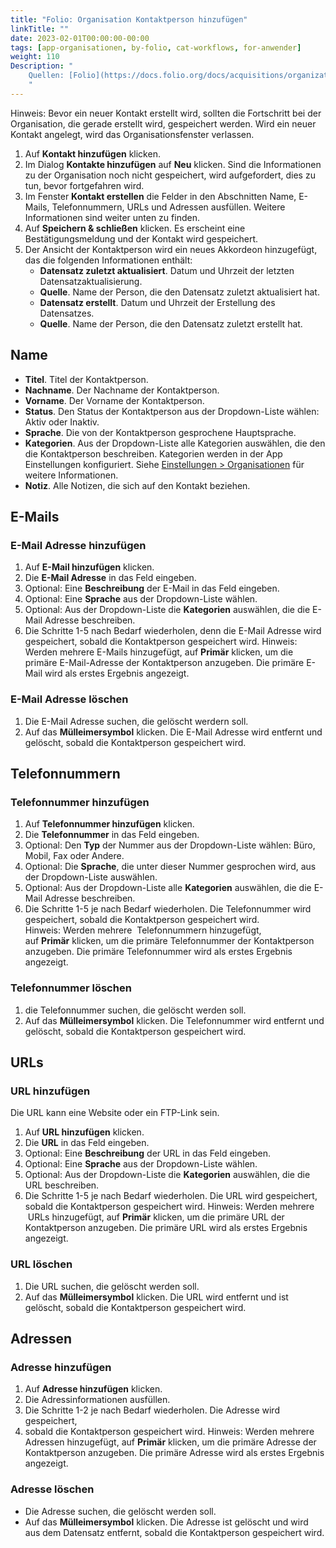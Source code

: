 ```yaml
---
title: "Folio: Organisation Kontaktperson hinzufügen"
linkTitle: ""
date: 2023-02-01T00:00:00-00:00
tags: [app-organisationen, by-folio, cat-workflows, for-anwender]
weight: 110
Description: "
    Quellen: [Folio](https://docs.folio.org/docs/acquisitions/organizations/#creating-a-contact-person) & [GBV](https://info.gbv.de/pages/viewpage.action?pageId=842793050)
    "
---
```


Hinweis: Bevor ein neuer Kontakt erstellt wird, sollten die Fortschritt bei der Organisation, die gerade erstellt wird, gespeichert werden. Wird ein neuer Kontakt angelegt, wird das Organisationsfenster verlassen.

1.  Auf **Kontakt hinzufügen** klicken.
2.  Im Dialog **Kontakte hinzufügen** auf **Neu** klicken. Sind die Informationen zu der Organisation noch nicht gespeichert, wird aufgefordert, dies zu tun, bevor fortgefahren wird.
3.  Im Fenster **Kontakt erstellen** die Felder in den Abschnitten Name, E-Mails, Telefonnummern, URLs und Adressen ausfüllen. Weitere Informationen sind weiter unten zu finden.
4.  Auf **Speichern & schließen** klicken. Es erscheint eine Bestätigungsmeldung und der Kontakt wird gespeichert.
5.  Der Ansicht der Kontaktperson wird ein neues Akkordeon hinzugefügt, das die folgenden Informationen enthält:
    -   **Datensatz zuletzt aktualisiert**. Datum und Uhrzeit der letzten Datensatzaktualisierung.
    -   **Quelle**. Name der Person, die den Datensatz zuletzt aktualisiert hat.
    -   **Datensatz erstellt**. Datum und Uhrzeit der Erstellung des Datensatzes.
    -   **Quelle**. Name der Person, die den Datensatz zuletzt erstellt hat.

## Name

-   **Titel**. Titel der Kontaktperson.
-   **Nachname**. Der Nachname der Kontaktperson.
-   **Vorname**. Der Vorname der Kontaktperson.
-   **Status**. Den Status der Kontaktperson aus der Dropdown-Liste wählen: Aktiv oder Inaktiv.
-   **Sprache**. Die von der Kontaktperson gesprochene Hauptsprache.
-   **Kategorien**. Aus der Dropdown-Liste alle Kategorien auswählen, die den die Kontaktperson beschreiben. Kategorien werden in der App Einstellungen konfiguriert. Siehe [Einstellungen > Organisationen](https://info.gbv.de/pages/viewpage.action?pageId=842793088) für weitere Informationen.
-   **Notiz**. Alle Notizen, die sich auf den Kontakt beziehen.

## E-Mails

### E-Mail Adresse hinzufügen

1.  Auf **E-Mail hinzufügen** klicken.
2.  Die **E-Mail Adresse** in das Feld eingeben.
3.  Optional: Eine **Beschreibung** der E-Mail in das Feld eingeben.
4.  Optional: Eine **Sprache** aus der Dropdown-Liste wählen.
5.  Optional: Aus der Dropdown-Liste die **Kategorien** auswählen, die die E-Mail Adresse beschreiben.
6.  Die Schritte 1-5 nach Bedarf wiederholen, denn die E-Mail Adresse wird gespeichert, sobald die Kontaktperson gespeichert wird. Hinweis: Werden mehrere E-Mails hinzugefügt, auf **Primär** klicken, um die primäre E-Mail-Adresse der Kontaktperson anzugeben. Die primäre E-Mail wird als erstes Ergebnis angezeigt.

### E-Mail Adresse löschen

1.  Die E-Mail Adresse suchen, die gelöscht werdern soll.
2.  Auf das **Mülleimersymbol** klicken. Die E-Mail Adresse wird entfernt und gelöscht, sobald die Kontaktperson gespeichert wird.

## Telefonnummern

### Telefonnummer hinzufügen

1.  Auf **Telefonnummer hinzufügen** klicken.
2.  Die **Telefonnummer** in das Feld eingeben.
3.  Optional: Den **Typ** der Nummer aus der Dropdown-Liste wählen: Büro, Mobil, Fax oder Andere.
4.  Optional: Die **Sprache**, die unter dieser Nummer gesprochen wird, aus der Dropdown-Liste auswählen.
5.  Optional: Aus der Dropdown-Liste alle **Kategorien** auswählen, die die E-Mail Adresse beschreiben.
6.  Die Schritte 1-5 je nach Bedarf wiederholen. Die Telefonnummer wird gespeichert, sobald die Kontaktperson gespeichert wird. Hinweis: Werden mehrere  Telefonnummern hinzugefügt, auf **Primär** klicken, um die primäre Telefonnummer der Kontaktperson anzugeben. Die primäre Telefonnummer wird als erstes Ergebnis angezeigt.

### Telefonnummer löschen

1.  die Telefonnummer suchen, die gelöscht werden soll.
2.  Auf das **Mülleimersymbol** klicken. Die Telefonnummer wird entfernt und gelöscht, sobald die Kontaktperson gespeichert wird.

## URLs

### URL hinzufügen

Die URL kann eine Website oder ein FTP-Link sein.

1.  Auf **URL hinzufügen** klicken.
2.  Die **URL** in das Feld eingeben.
3.  Optional: Eine **Beschreibung** der URL in das Feld eingeben.
4.  Optional: Eine **Sprache** aus der Dropdown-Liste wählen.
5.  Optional: Aus der Dropdown-Liste die **Kategorien** auswählen, die die URL beschreiben.
6.  Die Schritte 1-5 je nach Bedarf wiederholen. Die URL wird gespeichert, sobald die Kontaktperson gespeichert wird. Hinweis: Werden mehrere  URLs hinzugefügt, auf **Primär** klicken, um die primäre URL der Kontaktperson anzugeben. Die primäre URL wird als erstes Ergebnis angezeigt.

### URL löschen

1.  Die URL suchen, die gelöscht werden soll.
2.  Auf das **Mülleimersymbol** klicken. Die URL wird entfernt und ist gelöscht, sobald die Kontaktperson gespeichert wird.

## Adressen

### Adresse hinzufügen

1.  Auf **Adresse hinzufügen** klicken.
2.  Die Adressinformationen ausfüllen.
3.  Die Schritte 1-2 je nach Bedarf wiederholen. Die Adresse wird gespeichert,
4.  sobald die Kontaktperson gespeichert wird. Hinweis: Werden mehrere Adressen hinzugefügt, auf **Primär** klicken, um die primäre Adresse der Kontaktperson anzugeben. Die primäre Adresse wird als erstes Ergebnis angezeigt.

### Adresse löschen

-   Die Adresse suchen, die gelöscht werden soll.
-   Auf das **Mülleimersymbol** klicken. Die Adresse ist gelöscht und wird aus dem Datensatz entfernt, sobald die Kontaktperson gespeichert wird.
